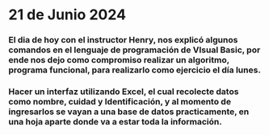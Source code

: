 # 21 de Junio 2024
### El dia de hoy con el instructor Henry, nos explicó algunos comandos en el lenguaje de programación de VIsual Basic, por ende nos dejo como compromiso realizar un algoritmo, programa funcional, para realizarlo como ejercicio el día lunes.
### Hacer un interfaz utilizando Excel, el cual recolecte datos como nombre, cuidad y Identificación, y al momento de ingresarlos se vayan a una base de datos practicamente, en una hoja aparte donde va a estar toda la información.
